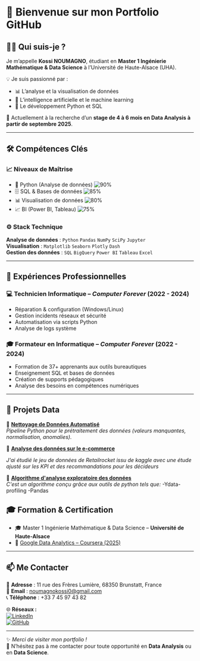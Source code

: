 # 👋 Bienvenue sur mon Portfolio GitHub  

## 🙋‍♂️ Qui suis-je ?  
Je m’appelle **Kossi NOUMAGNO**, étudiant en **Master 1 Ingénierie Mathématique & Data Science** à l’Université de Haute-Alsace (UHA).  

💡 Je suis passionné par :  
- 📊 L’analyse et la visualisation de données  
- 🤖 L’intelligence artificielle et le machine learning  
- 🐍 Le développement Python et SQL  

🔎 Actuellement à la recherche d’un **stage de 4 à 6 mois en Data Analysis à partir de septembre 2025**.  

---

## 🛠️ Compétences Clés  

### 📈 Niveaux de Maîtrise  
- 🐍 Python (Analyse de données) ![90%](https://img.shields.io/badge/-90%25-blue)  
- 🗄️ SQL & Bases de données ![85%](https://img.shields.io/badge/-85%25-blue)  
- 📊 Visualisation de données ![80%](https://img.shields.io/badge/-80%25-blue)  
- 📈 BI (Power BI, Tableau) ![75%](https://img.shields.io/badge/-75%25-blue)  

### ⚙️ Stack Technique  
**Analyse de données** : `Python` `Pandas` `NumPy` `SciPy` `Jupyter`  
**Visualisation** : `Matplotlib` `Seaborn` `Plotly` `Dash`  
**Gestion des données** : `SQL` `BigQuery` `Power BI` `Tableau` `Excel`  

---

## 💼 Expériences Professionnelles  

### 💻 Technicien Informatique – *Computer Forever* (2022 - 2024)  
- Réparation & configuration (Windows/Linux)  
- Gestion incidents réseaux et sécurité  
- Automatisation via scripts Python  
- Analyse de logs système  

### 🎓 Formateur en Informatique – *Computer Forever* (2022 - 2024)  
- Formation de 37+ apprenants aux outils bureautiques  
- Enseignement SQL et bases de données  
- Création de supports pédagogiques  
- Analyse des besoins en compétences numériques  

---

## 📂 Projets Data  

🔹 **[Nettoyage de Données Automatisé](https://github.com/Dave-kossi/Cleanning_Algorithm/tree/main)**  
*Pipeline Python pour le prétraitement des données (valeurs manquantes, normalisation, anomalies).*  

🔹 **[Analyse des données sur le e-commerce](https://github.com/Dave-kossi/analyse_produits_e-commerce)**  

*J'ai étudié le jeu de données de Retailrocket issu de kaggle avec une étude ajusté sur les KPI et des recommandations pour les décideurs* 

🔹 **[Algorithme d'analyse exploratoire des données](https://github.com/Dave-kossi/EDA_Algorithm)**  
 *C'est un algorithme conçu grâce aux outils de python tels que:*
-Ydata-profiling
-Pandas

## 🎓 Formation & Certification  

- 🎓 Master 1 Ingénierie Mathématique & Data Science – **Université de Haute-Alsace**  
- 📜 [Google Data Analytics – Coursera (2025)](https://www.coursera.org/professional-certificates/google-data-analytics)  

---

## 📫 Me Contacter  

📍 **Adresse** : 11 rue des Frères Lumière, 68350 Brunstatt, France  
📧 **Email** : [noumagnokossi0@gmail.com](mailto:noumagnokossi0@gmail.com)  
📞 **Téléphone** : +33 7 45 97 43 82  

🌐 **Réseaux :**  
[![LinkedIn](https://img.shields.io/badge/LinkedIn-Kossi%20Noumagno-blue?logo=linkedin&style=for-the-badge)](https://www.linkedin.com/in/kossi-noumagno)  
[![GitHub](https://img.shields.io/badge/GitHub-Dave--kossi-black?logo=github&style=for-the-badge)](https://github.com/Dave-kossi)  

---

✨ *Merci de visiter mon portfolio !*  
🚀 N’hésitez pas à me contacter pour toute opportunité en **Data Analysis** ou en **Data Science**.  
